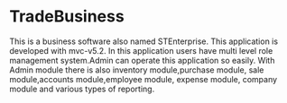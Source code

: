 # TradeBusiness
This is a business software also named STEnterprise. This application is developed with mvc-v5.2. In this application users have multi
level role management system.Admin can operate this application so easily. With Admin module there is also inventory module,purchase module,
sale module,accounts module,employee module, expense module, company module and various types of reporting. 
